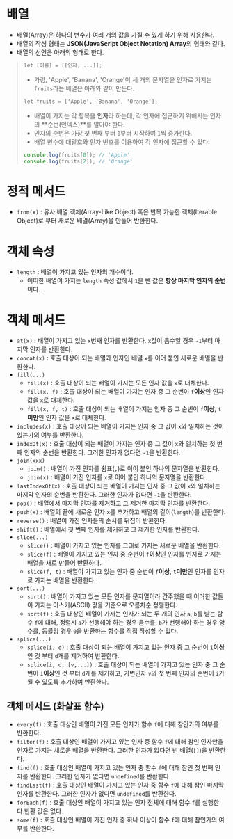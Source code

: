 # 배열
- 배열(Array)은 하나의 변수가 여러 개의 값을 가질 수 있게 하기 위해 사용한다.
- 배열의 작성 형태는 **JSON(JavaScript Object Notation) Array**의 형태와 같다.
- 배열의 선언은 아래의 형태로 한다.
> ```html
> let [이름] = [[인자, ...]];
> ```
> - 가령, 'Apple', 'Banana', 'Orange'이 세 개의 문자열을 인자로 가지는 `fruits`라는 배열은 아래와 같이 만든다.
> ```html
> let fruits = ['Apple', 'Banana', 'Orange'];
> ```
> - 배열이 가지는 각 항목을 **인자**라 하는데, 각 인자에 접근하기 위해서는 인자의 **순번(인덱스)**를 알아야 한다.
> - 인자의 순번은 가장 첫 번째 부터 `0`부터 시작하여 `1`씩 증가한다.
> - 배열 변수에 대괄호와 인자 번호를 이용하여 각 인자에 접근할 수 있다.
> ```javascript
> console.log(fruits[0]); // 'Apple'
> console.log(fruits[2]); // 'Orange'
> ```

# 정적 메서드
- `from(x)` : 유사 배열 객체(Array-Like Object) 혹은 반복 가능한 객체(Iterable Object)로 부터 새로운 배열(Array)을 만들어 반환한다.

# 객체 속성
- `length` : 배열이 가지고 있는 인자의 개수이다.
  - 어떠한 배열이 가지는 `length` 속성 값에서 `1`을 뺀 값은 **항상 마지막 인자의 순번**이다.

# 객체 메서드
- `at(x)` : 배열이 가지고 있는 `x`번째 인자를 반환한다. `x`값이 음수일 경우 `-1`부터 마지막 인자를 반환한다.
- `concat(x)` : 호출 대상이 되는 배열과 인자인 배열 `x`를 이어 붙인 새로운 배열을 반환한다.
- `fill(...)`
  - `fill(x)` : 호출 대상이 되는 배열이 가지는 모든 인자 값을 `x`로 대체한다.
  - `fill(x, f)` : 호출 대상이 되는 배열이 가지는 인자 중 그 순번이 `f`**이상**인 인자 값을 `x`로 대체한다.
  - `fill(x, f, t)` : 호출 대상이 되는 배열이 가지는 인자 중 그 순번이 `f`**이상**, `t`**미만**인 인자 값을 `x`로 대체한다.
- `includes(x)` : 호출 대상이 되는 배열이 가지는 인자 중 그 값이 `x`와 일치하는 것이 있는가의 여부를 반환한다.
- `indexOf(x)` : 호출 대상이 되는 배열이 가지는 인자 중 그 값이 `x`와 일치하는 첫 번째 인자의 순번을 반환한다. 그러한 인자가 없다면 `-1`을 반환한다.
- `join(xxx)`
  - `join()` : 배열이 가진 인자를 쉼표(`,`)로 이어 붙인 하나의 문자열을 반환한다.
  - `join(x)` : 배열이 가진 인자를 `x`로 이어 붙인 하나의 문자열을 반환한다.
- `lastIndexOf(x)` : 호출 대상이 되는 배열이 가지는 인자 중 그 값이 `x`와 일치하는 마지막 인자의 순번을 반환한다. 그러한 인자가 없다면 `-1`을 반환한다.
- `pop()` : 배열에서 마지막 인자를 제거하고 그 제거한 마지막 인자를 반환한다.
- `push(x)` : 배열의 끝에 새로운 인자 `x`를 추가하고 배열의 길이(`length`)를 반환한다.
- `reverse()` : 배열이 가진 인자들의 순서를 뒤집어 반환한다.
- `shift()` : 배열에서 첫 번째 인자를 제거하고 그 제거한 인자를 반환한다.
- `slice(...)`
  - `slice()` : 배열이 가지고 있는 인자를 그대로 가지는 새로운 배열을 반환한다.
  - `slice(f)` : 배열이 가지고 있는 인자 중 순번이 `f`**이상**인 인자를 인자로 가지는 배열을 새로 만들어 반환하다.
  - `slice(f, t)` : 배열이 가지고 있는 인자 중 순번이 `f`**이상**, `t`**미만**인 인자를 인자로 가지는 배열을 반환한다.
- `sort(...)`
  - `sort()` : 배열이 가지고 있는 모든 인자를 문자열이라 간주했을 때 이러한 값들이 가지는 아스키(ASCII) 값을 기준으로 오름차순 정렬한다.
  - `sort(f)` : 호출 대상인 배열이 가지는 인자가 되는 두 개의 인자 `a`, `b`를 받는 함수 `f`에 대해, 정렬시 `a`가 선행해야 하는 경우 음수를, `b`가 선행해야 하는 경우 양수를, 동률잉 경우 `0`을 반환하는 함수를 직접 작성할 수 있다.
- `splice(...)`
  - `splice(i, d)` : 호출 대상이 되는 배열이 가지고 있는 인자 중 그 순번이 `i`**이상**인 것 부터 `d`개를 제거하여 반환한다.
  - `splice(i, d, [v,...])` : 호출 대상이 되는 배열이 가지고 있는 인자 중 그 순번이 `i`**이상**인 것 부터 `d`개를 제거하고, 가변인자 `v`의 첫 번째 인자의 순번이 `i`가 될 수 있도록 추가하여 반환한다.

## 객체 메서드 (화살표 함수)
- `every(f)` : 호출 대상인 배열이 가진 모든 인자가 함수 `f`에 대해 참인가의 여부를 반환한다.
- `filter(f)` : 호출 대상인 배열이 가지고 있는 인자 중 함수 `f`에 대해 참인 인자만을 인자로 가지는 새로운 배열을 반환한다. 그러한 인자가 없다면 빈 배열(`[]`)을 반환한다.
- `find(f)` : 호출 대상인 배열이 가지고 있는 인자 중 함수 `f`에 대해 참인 첫 번째 인자를 반환한다. 그러한 인자가 없다면 `undefined`를 반환한다.
- `findLast(f)` : 호출 대상인 배열이 가지고 있는 인자 중 함수 `f`에 대해 참인 마지막 인자를 반환한다. 그러한 인자가 없다면 `undefined`를 반환한다.
- `forEach(f)` : 호출 대상인 배열이 가지고 있는 인자 전체에 대해 함수 `f`를 실행한다.반환 값은 없다.
- `some(f)` : 호출 대상인 배열이 가진 인자 중 하나 이상이 함수 `f`에 대해 참인가의 여부를 반환한다.